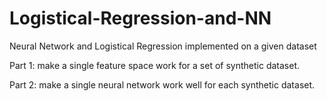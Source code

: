 # Logistical-Regression-and-NN
Neural Network and Logistical Regression implemented on a given dataset

Part 1: make a single feature space work for a set of synthetic dataset.

Part 2: make a single neural network work well for each synthetic dataset.
